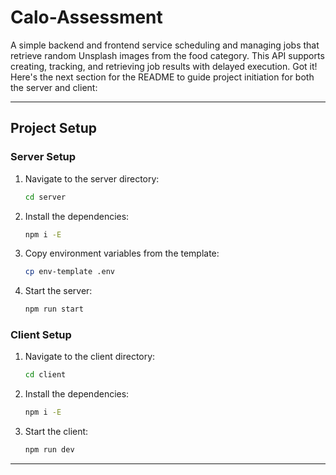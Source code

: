 # Calo-Assessment
A simple backend and frontend service scheduling and managing jobs that retrieve random Unsplash images from the food category. This API supports creating, tracking, and retrieving job results with delayed execution.
Got it! Here's the next section for the README to guide project initiation for both the server and client:

---

## Project Setup

### Server Setup

1. Navigate to the server directory:

   ```bash
   cd server
   ```

2. Install the dependencies:

   ```bash
   npm i -E
   ```

3. Copy environment variables from the template:

   ```bash
   cp env-template .env
   ```

4. Start the server:

   ```bash
   npm run start
   ```

### Client Setup

1. Navigate to the client directory:

   ```bash
   cd client
   ```

2. Install the dependencies:

   ```bash
   npm i -E
   ```

3. Start the client:

   ```bash
   npm run dev
   ```

---
